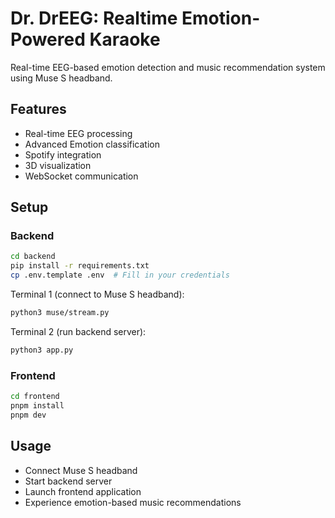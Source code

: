 # Dr. DrEEG: Realtime Emotion-Powered Karaoke

Real-time EEG-based emotion detection and music recommendation system using Muse S headband.

## Features

- Real-time EEG processing
- Advanced Emotion classification
- Spotify integration
- 3D visualization
- WebSocket communication

## Setup

### Backend

```bash
cd backend
pip install -r requirements.txt
cp .env.template .env  # Fill in your credentials
```

Terminal 1 (connect to Muse S headband):

```bash
python3 muse/stream.py
```

Terminal 2 (run backend server):

```bash
python3 app.py
```

### Frontend

```bash
cd frontend
pnpm install
pnpm dev
```

## Usage

- Connect Muse S headband
- Start backend server
- Launch frontend application
- Experience emotion-based music recommendations
